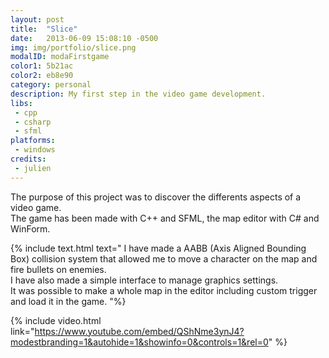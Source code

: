```yaml
---
layout: post
title:  "Slice"
date:   2013-06-09 15:08:10 -0500
img: img/portfolio/slice.png
modalID: modaFirstgame
color1: 5b21ac
color2: eb8e90
category: personal
description: My first step in the video game development.
libs:
 - cpp
 - csharp
 - sfml
platforms:
 - windows
credits:
 - julien
---
```

The purpose of this project was to discover the differents aspects of a video game.<br />
The game has been made with C++ and SFML, the map editor with C# and WinForm.

{% include text.html text="
I have made a AABB (Axis Aligned Bounding Box) collision system that allowed me to move a character on the map and fire bullets on enemies. <br/>
I have also made a simple interface to manage graphics settings.<br/>
It was possible to make a whole map in the editor including custom trigger and load it in the game.
"%}

{% include video.html link="https://www.youtube.com/embed/QShNme3ynJ4?modestbranding=1&autohide=1&showinfo=0&controls=1&rel=0" %}

